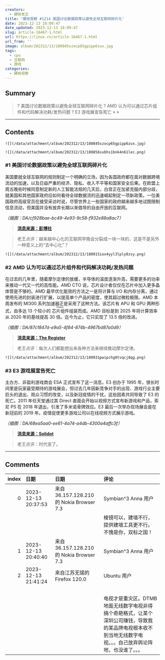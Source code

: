 ```yaml
---
creators:
  - 硬核老王
title: '硬核观察 #1214 美国讨论数据政策以避免全球互联网碎片化'
date: 2023-12-13 18:09:47
date_updated: 2023-12-13 18:09:47
slug: article-16467-1.html
url: https://linux.cn/article-16467-1.html
url_from: ''
image: album/202312/13/180845szocp65gpipp6zux.jpg
tags:
  - cpu
  - 互联网
  - 游戏
categories:
  - 硬核观察
---
```


## Summary

> ? 美国讨论数据政策以避免全球互联网碎片化
> ? AMD 认为可以通过芯片组件和代码解决功耗/发热问题
> ? E3 游戏展宣告死亡
> » 
> »

***

<!-- more -->

## Contents

`![](/data/attachment/album/202312/13/180845szocp65gpipp6zux.jpg)`

`![](/data/attachment/album/202312/13/180856subhs1bnk4n61lec.png)`

### #1 美国讨论数据政策以避免全球互联网碎片化

美国要就全球互联网的规则制定一个明确的立场，因为各国政府都在面对数据跨境流动的加速，以及日益严重的经济、隐私、收入不平等和国家安全后果。在欧盟上周五晚些时候同意制定新的人工智能法规的几天后，白宫正在加紧克服内部分歧，就美国和其他国家政府应如何看待全球数据流的迅速崛起制定一项新政策。一位美国政府高级官员在接受采访时说，尽管世界上一些国家的政府越来越多地试图限制信息流动，但美国并没有放弃长期以来倡导的自由开放的互联网。

*（插图：DA/cf928bae-bc49-4e93-9c58-f932e88a8ac7）*

> 
> **[消息来源：彭博社](https://www.bloomberg.com/news/articles/2023-12-11/us-debates-data-policy-to-avoid-a-balkanized-global-internet)**
> 
> 
> 

> 
> 老王点评：越来越中心化的互联网早晚会分裂成一块一块的，这是不是另外一种意义上的“去中心化”？
> 
> 
> 

`![](/data/attachment/album/202312/13/180915iox4yyl3lply8zsy.png)`

### #2 AMD 认为可以通过芯片组件和代码解决功耗/发热问题

在过去的几年里，随着摩尔定律的放缓，半导体的温度逐渐升高，需要更多的功率来推动一代又一代的高性能。AMD CTO 说，芯片设计者仅仅在芯片中加入更多晶体管是不够的。AMD 最早优化能效的方法之一是将计算与 I/O 和内存分离，通过使用先进的封装进行扩展，以提高单个产品的密度，使其超过微粒极限。AMD 本周发布的 MI300 系列加速器正是采用了这种方法。该芯片有 APU 和 GPU 两种形式，由多达 13 个较小的<ruby> 芯片组件 <rt>  Chiplet </rt></ruby>组装而成。AMD 目标是到 2025 年将计算效率从 2020 年的基线提高 30 倍。迄今为止，它只实现了 13.5 倍的改进。

*（插图：DA/87c1847d-e9a5-4f84-874b-4967bd87a0d9）*

> 
> **[消息来源：The Register](https://www.theregister.com/2023/12/08/amd_cto_interview/)**
> 
> 
> 

> 
> 老王点评：每次人们都能想出来各种方法来继续推动摩尔定律。
> 
> 
> 

`![](/data/attachment/album/202312/13/180931pwipchg0tvqcj8qg.png)`

### #3 E3 游戏展宣告死亡

主办方、非盈利游戏商会 ESA 正式宣布了这一消息。E3 创办于 1995 年，很长时间里是玩家最受期待的游戏展会，但过去几年因新竞争对手的出现、游戏行业主要巨头的退出、观众习惯的改变，以及新冠疫情的干扰，这些因素共同导致了 E3 的死亡。2011 年任天堂通过其 Direct 直面会开始以视频方式宣布新游戏和产品，索尼 PS 在 2018 年退出，引发了多米诺骨牌效应。E3 最后一次举办现场展会是在新冠前的 2019 年。疫情促使更多游戏公司以在线视频方式展示游戏。

*（插图：DA/68ea5aa0-ee61-4a74-a4db-4300a4affc3f）*

> 
> **[消息来源：Solidot](https://www.solidot.org/story?sid=76869)**
> 
> 
> 

> 
> 老王点评：时代变了。
> 
> 
>

***

## Comments

|   index | 日期                | 日期                                                       | 评论                                                                                                                                                                                                                                     |
|--------:|:--------------------|:-----------------------------------------------------------|:-----------------------------------------------------------------------------------------------------------------------------------------------------------------------------------------------------------------------------------------|
|       0 | 2023-12-13 20:37:53 | 来自36.157.128.210的 Nokia Browser 7.3|Symbian^3 Anna 用户 | “自由开放”，前提是美国控制。<br />                                                                                                                           |
|         |                     |                                                            | 棱镜可以，建墙不行，提供建墙工具更不行。不愧是你，双标之国！                                                                                                                               |
|       1 | 2023-12-13 20:40:40 | 来自36.157.128.210的 Nokia Browser 7.3|Symbian^3 Anna 用户 | 互联网碎片化，其实各方都有责任。这边用户、那边用户、这边政府、那边政府，没有一个是无辜的                                                                     |
|       2 | 2023-12-13 21:41:24 | 来自江苏无锡的 Firefox 120.0|Ubuntu 用户                   | 互联网都算是好的了。。。如果放开，信不信每个市能自己搞一套标准。。。<br />                                                                                   |
|         |                     |                                                            | <br />                                                                                                                                                       |
|         |                     |                                                            | 电视才是重灾区。DTMB地面无线数字电视非得搞个奇葩格式，让某个深圳公司赚钱，导致我的某品牌电视根本收不到当地无线数字电视。。。自己放弃舆论阵地，也没谁了。。。                                                                             |
